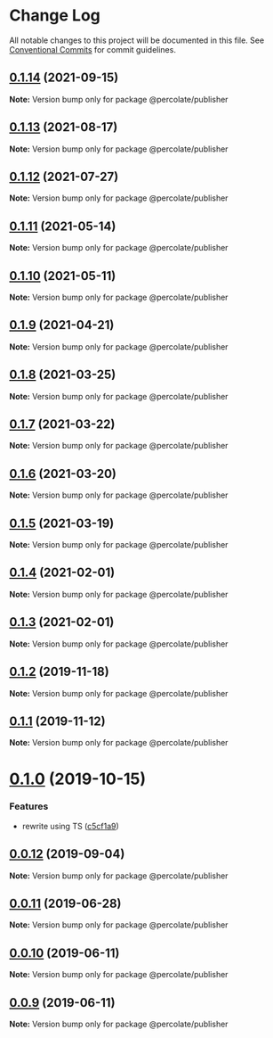 # Change Log

All notable changes to this project will be documented in this file.
See [Conventional Commits](https://conventionalcommits.org) for commit guidelines.

## [0.1.14](https://github.com/percolate/blend/tree/master/pkgs/publisher/compare/@percolate/publisher@0.1.13...@percolate/publisher@0.1.14) (2021-09-15)

**Note:** Version bump only for package @percolate/publisher





## [0.1.13](https://github.com/percolate/blend/tree/master/pkgs/publisher/compare/@percolate/publisher@0.1.12...@percolate/publisher@0.1.13) (2021-08-17)

**Note:** Version bump only for package @percolate/publisher





## [0.1.12](https://github.com/percolate/blend/tree/master/pkgs/publisher/compare/@percolate/publisher@0.1.11...@percolate/publisher@0.1.12) (2021-07-27)

**Note:** Version bump only for package @percolate/publisher





## [0.1.11](https://github.com/percolate/blend/tree/master/pkgs/publisher/compare/@percolate/publisher@0.1.10...@percolate/publisher@0.1.11) (2021-05-14)

**Note:** Version bump only for package @percolate/publisher





## [0.1.10](https://github.com/percolate/blend/tree/master/pkgs/publisher/compare/@percolate/publisher@0.1.8...@percolate/publisher@0.1.10) (2021-05-11)

**Note:** Version bump only for package @percolate/publisher





## [0.1.9](https://github.com/percolate/blend/tree/master/pkgs/publisher/compare/@percolate/publisher@0.1.8...@percolate/publisher@0.1.9) (2021-04-21)

**Note:** Version bump only for package @percolate/publisher





## [0.1.8](https://github.com/percolate/blend/tree/master/pkgs/publisher/compare/@percolate/publisher@0.1.7...@percolate/publisher@0.1.8) (2021-03-25)

**Note:** Version bump only for package @percolate/publisher





## [0.1.7](https://github.com/percolate/blend/tree/master/pkgs/publisher/compare/@percolate/publisher@0.1.6...@percolate/publisher@0.1.7) (2021-03-22)

**Note:** Version bump only for package @percolate/publisher





## [0.1.6](https://github.com/percolate/blend/tree/master/pkgs/publisher/compare/@percolate/publisher@0.1.5...@percolate/publisher@0.1.6) (2021-03-20)

**Note:** Version bump only for package @percolate/publisher





## [0.1.5](https://github.com/percolate/blend/tree/master/pkgs/publisher/compare/@percolate/publisher@0.1.4...@percolate/publisher@0.1.5) (2021-03-19)

**Note:** Version bump only for package @percolate/publisher





## [0.1.4](https://github.com/percolate/blend/tree/master/pkgs/publisher/compare/@percolate/publisher@0.1.2...@percolate/publisher@0.1.4) (2021-02-01)

**Note:** Version bump only for package @percolate/publisher





## [0.1.3](https://github.com/percolate/blend/tree/master/pkgs/publisher/compare/@percolate/publisher@0.1.2...@percolate/publisher@0.1.3) (2021-02-01)

**Note:** Version bump only for package @percolate/publisher





## [0.1.2](https://github.com/percolate/blend/tree/master/pkgs/publisher/compare/@percolate/publisher@0.1.1...@percolate/publisher@0.1.2) (2019-11-18)

**Note:** Version bump only for package @percolate/publisher





## [0.1.1](https://github.com/percolate/blend/tree/master/pkgs/publisher/compare/@percolate/publisher@0.1.0...@percolate/publisher@0.1.1) (2019-11-12)

**Note:** Version bump only for package @percolate/publisher





# [0.1.0](https://github.com/percolate/blend/tree/master/pkgs/publisher/compare/@percolate/publisher@0.0.12...@percolate/publisher@0.1.0) (2019-10-15)


### Features

* rewrite using TS ([c5cf1a9](https://github.com/percolate/blend/tree/master/pkgs/publisher/commit/c5cf1a9044e370559fe25d5771549d1e39f2d151))





## [0.0.12](https://github.com/percolate/blend/tree/master/pkgs/publisher/compare/@percolate/publisher@0.0.11...@percolate/publisher@0.0.12) (2019-09-04)

**Note:** Version bump only for package @percolate/publisher





## [0.0.11](https://github.com/percolate/blend/tree/master/pkgs/publisher/compare/@percolate/publisher@0.0.10...@percolate/publisher@0.0.11) (2019-06-28)

**Note:** Version bump only for package @percolate/publisher





## [0.0.10](https://github.com/percolate/blend/tree/master/pkgs/publisher/compare/@percolate/publisher@0.0.9...@percolate/publisher@0.0.10) (2019-06-11)

**Note:** Version bump only for package @percolate/publisher





## [0.0.9](https://github.com/percolate/blend/tree/master/pkgs/publisher/compare/@percolate/publisher@0.0.8...@percolate/publisher@0.0.9) (2019-06-11)

**Note:** Version bump only for package @percolate/publisher
